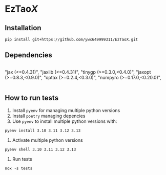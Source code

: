 # EzTao*X*

## Installation
```
pip install git+https://github.com/ywx649999311/EzTaoX.git
```
## Dependencies
>```
"jax (<=0.4.31)",
"jaxlib (<=0.4.31)",
"tinygp (>=0.3.0,<0.4.0)",
"jaxopt (>=0.8.3,<0.9.0)",
"optax (>=0.2.4,<0.3.0)",
"numpyro (>=0.17.0,<0.20.0)",
>```
## How to run tests
1. Install `pyenv` for managing multiple python versions
2. Install `poetry` managing depencies
3. Use `pyenv` to install multiple python versions with:
```
pyenv install 3.10 3.11 3.12 3.13
```
1. Activate multiple python versions
```
pyenv shell 3.10 3.11 3.12 3.13
```
1. Run tests
```
nox -s tests
```
